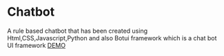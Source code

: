 # Chatbot

A rule based chatbot that has been created using Html,CSS,Javascript,Python and also Botui framework which is a chat bot UI framework
[DEMO](https://ant--bot.herokuapp.com/)

